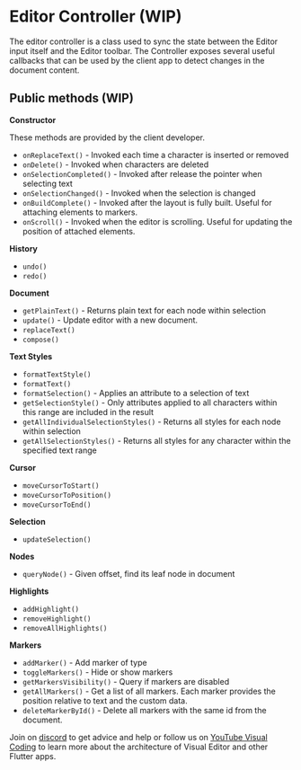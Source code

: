 # Editor Controller (WIP)
The editor controller is a class used to sync the state between the Editor input itself and the Editor toolbar. The Controller exposes several useful callbacks that can be used by the client app to detect changes in the document content.

## Public methods (WIP)

**Constructor**

These methods are provided by the client developer.

* `onReplaceText()` - Invoked each time a character is inserted or removed
* `onDelete()` - Invoked when characters are deleted
* `onSelectionCompleted()` - Invoked after release the pointer when selecting text
* `onSelectionChanged()` - Invoked when the selection is changed
* `onBuildComplete()` - Invoked after the layout is fully built. Useful for attaching elements to markers.
* `onScroll()` - Invoked when the editor is scrolling. Useful for updating the position of attached elements.

**History**

* `undo()`
* `redo()`

**Document**

* `getPlainText()` - Returns plain text for each node within selection
* `update()` - Update editor with a new document.
* `replaceText()`
* `compose()`

**Text Styles**

* `formatTextStyle()`
* `formatText()`
* `formatSelection()` - Applies an attribute to a selection of text
* `getSelectionStyle()` - Only attributes applied to all characters within this range are included in the result
* `getAllIndividualSelectionStyles()` - Returns all styles for each node within selection
* `getAllSelectionStyles()` - Returns all styles for any character within the specified text range

**Cursor**

* `moveCursorToStart()`
* `moveCursorToPosition()`
* `moveCursorToEnd()`

**Selection**

* `updateSelection()`

**Nodes**

* `queryNode()` - Given offset, find its leaf node in document

**Highlights**

* `addHighlight()`
* `removeHighlight()`
* `removeAllHighlights()`

**Markers**

* `addMarker()` - Add marker of type
* `toggleMarkers()` - Hide or show markers
* `getMarkersVisibility()` - Query if markers are disabled
* `getAllMarkers()` - Get a list of all markers. Each marker provides the position relative to text and the custom data.
* `deleteMarkerById()` - Delete all markers with the same id from the document.

Join on [discord](https://discord.gg/XpGygmXde4) to get advice and help or follow us on [YouTube Visual Coding](https://www.youtube.com/channel/UC2-5lfNbbErIds0Iuai8yfA) to learn more about the architecture of Visual Editor and other Flutter apps.